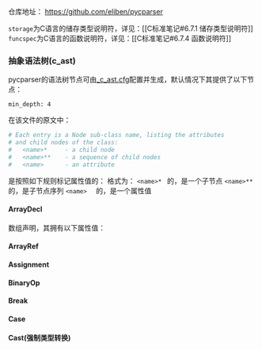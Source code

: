 
仓库地址：
	https://github.com/eliben/pycparser



`storage`为C语言的储存类型说明符，详见：[[C标准笔记#6.7.1 储存类型说明符]]
`funcspec`为C语言的函数说明符，详见：[[C标准笔记#6.7.4 函数说明符]]



### 抽象语法树(c_ast)

pycparser的语法树节点可由[\_c_ast.cfg](https://github.com/eliben/pycparser/blob/master/pycparser/_c_ast.cfg)配置并生成，默认情况下其提供了以下节点：
```toc
min_depth: 4
```
在该文件的原文中：
```yaml
# Each entry is a Node sub-class name, listing the attributes
# and child nodes of the class:
#   <name>*     - a child node
#   <name>**    - a sequence of child nodes
#   <name>      - an attribute
```
是按照如下规则标记属性值的：
	格式为：
		`<name>* ` 的，是一个子节点
		`<name>**` 的，是子节点序列
		`<name>  ` 的，是一个属性值

#### ArrayDecl

数组声明，其拥有以下属性值：


#### ArrayRef


#### Assignment

#### BinaryOp

#### Break

#### Case

#### Cast(强制类型转换)





